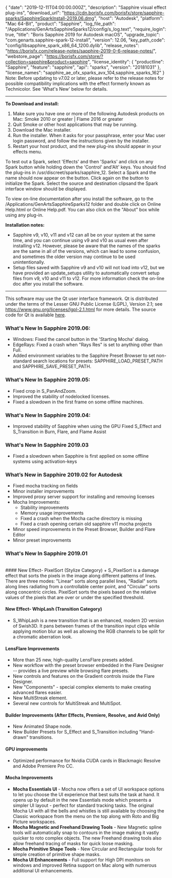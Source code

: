 {
  "date": "2019-12-11T04:00:00.000Z",
  "description": "Sapphire visual effect plug-ins",
  "download_url": "https://cdn.borisfx.com/borisfx/store/sapphire-sparks/SapphireSparkInstall-2019.06.dmg",
  "host": "Autodesk",
  "platform": "Mac 64-Bit",
  "product": "Sapphire",
  "log_file_path": "/Applications/GenArtsSapphireSparks12/config/s_log.text",
  "require_login": true,
  "title": "Boris Sapphire 2019 for Autodesk macOS",
  "upgrade_topic": "com.genarts.sapphire-spark-12-install",
  "version": 12.06,
  "key_path_code": "config/libsapphire_spark_x86_64_1200.dylib",
  "release_notes": "https://borisfx.com/release-notes/sapphire-2019-0-6-release-notes/",
  "webstore_page": "https://borisfx.com/store/?collection=sapphire&product=sapphire",
  "license_identity": {
    "productline": "Sapphire",
    "feature": "sapphire",
    "api": "sparks",
    "version": "20181031"
  },
  "license_names": "sapphire_ae_ofx_sparks_avx_104,sapphire_sparks_162"
}
Note: Before updating to v7.02 or later, please refer to the release notes for possible compatibility implications with the effect formerly known as Technicolor. See 'What's New' below for details.

<hr>

**To Download and install:**

1. Make sure you have one or more of the following Autodesk products on Mac:
   Smoke	2010 or greater | Flame	2016 or greater
2. Quit Smoke or other host applications that may be running.
3. Download the Mac installer.
4. Run the installer. When it asks for your passphrase, enter your Mac user login password, and follow the instructions given by the installer.
5. Restart your host product, and the new plug-ins should appear in your effects menu.

To test out a Spark, select 'Effects' and then 'Sparks' and click on any Spark button while holding down the 'Control' and'Alt' keys. You should find the plug-ins in /usr/discreet/sparks/sapphire_12. Select a Spark and the name should now appear on the button. Click again on the button to initialize the Spark. Select the source and destination clipsand the Spark interface window should be displayed.

To view on-line documentation after you install the software, go to the /Applications/GenArtsSapphireSparks12 folder and double click on Online Help.html or Online Help.pdf. You can also click on the "About" box while using any plug-in.

**Installation notes:**

* Sapphire v9, v10, v11 and v12 can all be on your system at the same time, and you can continue using v9 and v10 as usual even after installing v12. However, please be aware that the names of the sparks are the same in all of the versions, which can lead to some confusion, and sometimes the older version may continue to be used unintentionally.
* Setup files saved with Sapphire v9 and v10 will not load into v12, but we have provided an update_setups utility to automatically convert setup files from v9, v10 and v11 to v12. For more information check the on-line doc after you install the software.

<hr>

This software may use the Qt user interface framework. Qt is distributed under the terms of the Lesser GNU Public License (LGPL), Version 2.1; see https://www.gnu.org/licenses/lgpl-2.1.html for more details. The source code for Qt is available [here](https://cdn.borisfx.com/borisfx/qt-everywhere-opensource-src-4.7.2.tar.gz).

### What's New In Sapphire 2019.06:
* Windows: Fixed the cancel button in the 'Starting Mocha' dialog.
* EdgeRays: Fixed a crash when "Rays Res" is set to anything other than Full.
* Added environment variables to the Sapphire Preset Browser to set non-standard search locations for presets: SAPPHIRE_LOAD_PRESET_PATH and SAPPHIRE_SAVE_PRESET_PATH.

### What's New In Sapphire 2019.05:
* Fixed crop in S_PanAndZoom.
* Improved the stability of nodelocked licenses.
* Fixed a slowdown in the first frame on some offline machines.

### What's New In Sapphire 2019.04:
* Improved stability of Sapphire when using the GPU Fixed S_Effect and S_Transition in Burn, Flare, and Flame Assist

### What's New In Sapphire 2019.03
* Fixed a slowdown when Sapphire is first applied on some offline systems using activation-keys

### What’s New in Sapphire 2019.02 for Autodesk
* Fixed mocha tracking on fields
* Minor installer improvements
* Improved proxy server support for installing and removing licenses
* Mocha Improvements:
    + Stability improvements
    + Memory usage improvements
    + Fixed a crash when the Mocha cache directory is missing
    + Fixed a crash opening certain old sapphire v11 mocha projects
* Minor speed improvements in the Preset Browser, Builder and Flare Editor
* Minor preset improvements

### What's New In Sapphire 2019.01
<br>
#### New Effect- PixelSort (Stylize Category)
+ S_PixelSort is a damage effect that sorts the pixels in the image along different patterns of lines. There are three modes: "Linear" sorts along parallel lines, "Radial" sorts along lines radiating from a controllable center point, and "Circular" sorts along concentric circles. PixelSort sorts the pixels based on the relative values of the pixels that are over or under the specified threshold.

#### New Effect- WhipLash (Transition Category)
+ S_WhipLash is a new transition that is an enhanced, modern 2D version of Swish3D. It pans between frames of the transition input clips while applying motion blur as well as allowing the RGB channels to be split for a chromatic aberration look.


#### LensFlare Improvements
+ More than 25 new, high-quality LensFlare presets added.
+ New workflow with the preset browser embedded in the Flare Designer -- provides a live preview while browsing flare presets.
+ New controls and features on the Gradient controls inside the Flare Designer.
+ New "Components" - special complex elements to make creating advanced flares easier.
+ New MultiStreak element.
+ Several new controls for MultiStreak and MultiSpot.
 
#### Builder Improvements (After Effects, Premiere, Resolve, and Avid Only)
+ New Animated Shape node.
+ New Builder Presets for S_Effect and S_Transition including "Hand-drawn" transitions. 

#### GPU improvements
+ Optimized performance for Nvidia CUDA cards in Blackmagic Resolve and Adobe Premiere Pro CC.

#### Mocha Improvements
+ **Mocha Essentials UI** - Mocha now offers a set of UI workspace options to let you choose the UI experience that best suits the task at hand. It opens up by default in the new Essentials mode which presents a simpler UI layout - perfect for standard tracking tasks. The original Mocha UI with all the bells and whistles is still available by choosing the Classic workspace from the menu on the top along with Roto and Big Picture workspaces.
+ **Mocha Magnetic and Freehand Drawing Tools** - New Magnetic spline tools will automatically snap to contours in the image making it vastly quicker to roto complex objects. The new Freehand drawing tools also allow freehand tracing of masks for quick loose masking.
+ **Mocha Primitive Shape Tools** - New Circular and Rectangular tools for simple creation of primitive shape masks.
+ **Mocha UI Enhancements** - Full support for High DPI monitors on windows and improved Retina support on Mac along with numerous additional UI enhancements.
